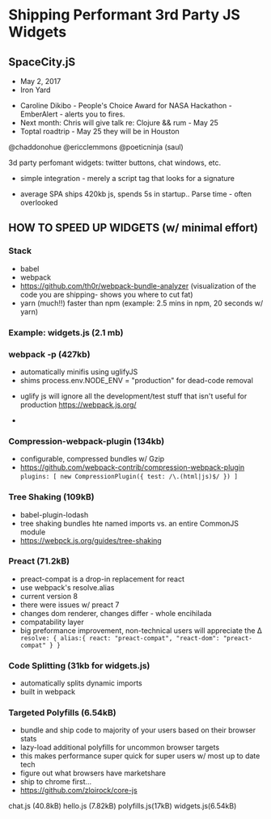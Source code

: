 # Shipping Performant 3rd Party JS Widgets
## SpaceCity.jS
- May 2, 2017
- Iron Yard

 * Caroline Dikibo - People's Choice Award for NASA Hackathon - EmberAlert - alerts you to fires.
 * Next month: Chris will give talk re: Clojure && rum - May 25 
 * Toptal roadtrip - May 25 they will be in Houston 

 @chaddonohue
 @ericclemmons 
 @poeticninja (saul)


3d party perfomant widgets: twitter buttons, chat windows, etc. 

- simple integration - merely a script tag that looks for a signature 

- average SPA ships 420kb js, spends 5s in startup.. Parse time - often overlooked
## HOW TO SPEED UP WIDGETS (w/ minimal effort)

### Stack 
- babel
- webpack
- https://github.com/th0r/webpack-bundle-analyzer (visualization of the code you are shipping- shows you where to cut fat)
- yarn (much!!) faster than npm  (example: 2.5 mins in npm, 20 seconds w/ yarn)
### Example: widgets.js (2.1 mb)

### webpack -p (427kb)
- automatically minifis using uglifyJS
- shims process.env.NODE_ENV = "production" for dead-code removal 
* uglify js will ignore all the development/test stuff that isn't useful for production 
https://webpack.js.org/
- 
### Compression-webpack-plugin (134kb)
- configurable, compressed bundles w/ Gzip
- https://github.com/webpack-contrib/compression-webpack-plugin
`` plugins: [
	new CompressionPlugin({
	test: /\.(html|js)$/
	})
	]
``
### Tree Shaking (109kB)
- babel-plugin-lodash
- tree shaking bundles hte named imports vs. an entire CommonJS module
- https://webpck.js.org/guides/tree-shaking 

### Preact (71.2kB)
- preact-compat is a drop-in replacement for react 
- use webpack's resolve.alias
- current version 8
- there were issues w/ preact 7
- changes dom renderer, changes differ - whole encihilada
- compatability layer
- big preformance improvement, non-technical users will appreciate the ∆
`` resolve: {
	alias:{
		react: "preact-compat",
		"react-dom": "preact-compat"
	}
}``

### Code Splitting (31kb for widgets.js)
- automatically splits dynamic imports 
- built in webpack 

### Targeted Polyfills (6.54kB)
- bundle and ship code to majority of your users based on their browser stats
- lazy-load additional polyfills for uncommon browser targets
- this makes performance super quick for super users w/ most up to date tech 
- figure out what browsers have marketshare 
- ship to chrome first... 
- https://github.com/zloirock/core-js 


chat.js (40.8kB)
hello.js (7.82kB)
polyfills.js(17kB)
widgets.js(6.54kB)
